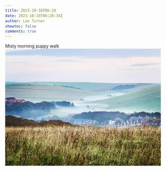 ```yaml
---
title: 2023-10-10T06-28
date: 2023-10-10T06:28:34Z
author: Lee Turner
showtoc: false
comments: true
---
```


Misty morning puppy walk ![](/img/x//1711629780972421335-F8DuNGhW4AAAJMO.jpg)

